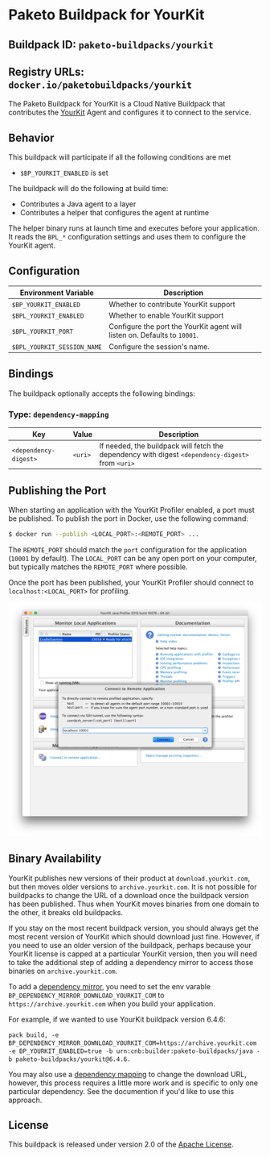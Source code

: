 # Paketo Buildpack for YourKit

## Buildpack ID: `paketo-buildpacks/yourkit`
## Registry URLs: `docker.io/paketobuildpacks/yourkit`
The Paketo Buildpack for YourKit is a Cloud Native Buildpack that contributes the [YourKit][y] Agent and configures it to
connect to the service.

[y]: https://www.yourkit.com

## Behavior

This buildpack will participate if all the following conditions are met

* `$BP_YOURKIT_ENABLED` is set

The buildpack will do the following at build time:

* Contributes a Java agent to a layer
* Contributes a helper that configures the agent at runtime

The helper binary runs at launch time and executes before your application. It reads the `BPL_*` configuration settings and uses them to configure the YourKit agent.

## Configuration

| Environment Variable | Description
| -------------------- | -----------
| `$BP_YOURKIT_ENABLED` | Whether to contribute YourKit support
| `$BPL_YOURKIT_ENABLED` | Whether to enable YourKit support
| `$BPL_YOURKIT_PORT` | Configure the port the YourKit agent will listen on. Defaults to `10001`.
| `$BPL_YOURKIT_SESSION_NAME` | Configure the session's name.

## Bindings

The buildpack optionally accepts the following bindings:

### Type: `dependency-mapping`

|Key                   | Value   | Description
|----------------------|---------|------------
|`<dependency-digest>` | `<uri>` | If needed, the buildpack will fetch the dependency with digest `<dependency-digest>` from `<uri>`

## Publishing the Port

When starting an application with the YourKit Profiler enabled, a port must be published.  To publish the port in Docker, use the following command:

```bash
$ docker run --publish <LOCAL_PORT>:<REMOTE_PORT> ...
```

The `REMOTE_PORT` should match the `port` configuration for the application (`10001` by default).  The `LOCAL_PORT` can be any open port on your computer, but typically matches the `REMOTE_PORT` where possible.

Once the port has been published, your YourKit Profiler should connect to `localhost:<LOCAL_PORT>` for profiling.

![YourKit Configuration](yourkit.png)

## Binary Availability

YourKit publishes new versions of their product at `download.yourkit.com`, but then moves older versions to `archive.yourkit.com`. It is not possible for buildpacks to change the URL of a download once the buildpack version has been published. Thus when YourKit moves binaries from one domain to the other, it breaks old buildpacks.

If you stay on the most recent buildpack version, you should always get the most recent version of YourKit which should download just fine. However, if you need to use an older version of the buildpack, perhaps because your YourKit license is capped at a particular YourKit version, then you will need to take the additional step of adding a dependency mirror to access those binaries on `archive.yourkit.com`.

To add a [dependency mirror](https://paketo.io/docs/howto/configuration/#dependency-mirrors), you need to set the env varable `BP_DEPENDENCY_MIRROR_DOWNLOAD_YOURKIT_COM` to `https://archive.yourkit.com` when you build your application.

For example, if we wanted to use YourKit buildpack version 6.4.6:

```
pack build, -e BP_DEPENDENCY_MIRROR_DOWNLOAD_YOURKIT_COM=https://archive.yourkit.com -e BP_YOURKIT_ENABLED=true -b urn:cnb:builder:paketo-buildpacks/java -b paketo-buildpacks/yourkit@6.4.6.
```

You may also use a [dependency mapping](https://paketo.io/docs/howto/configuration/#dependency-mappings) to change the download URL, however, this process requires a little more work and is specific to only one particular dependency. See the documention if you'd like to use this approach.

## License

This buildpack is released under version 2.0 of the [Apache License][a].

[a]: http://www.apache.org/licenses/LICENSE-2.0
